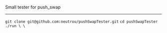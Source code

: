 Small tester for push_swap

<hr>
<code>git clone git@github.com:neutrou/pushSwapTester.git</code>
<code>cd pushSwapTester</code>
<code>./run \<amount of numbers> \<max amount of operations></code>
